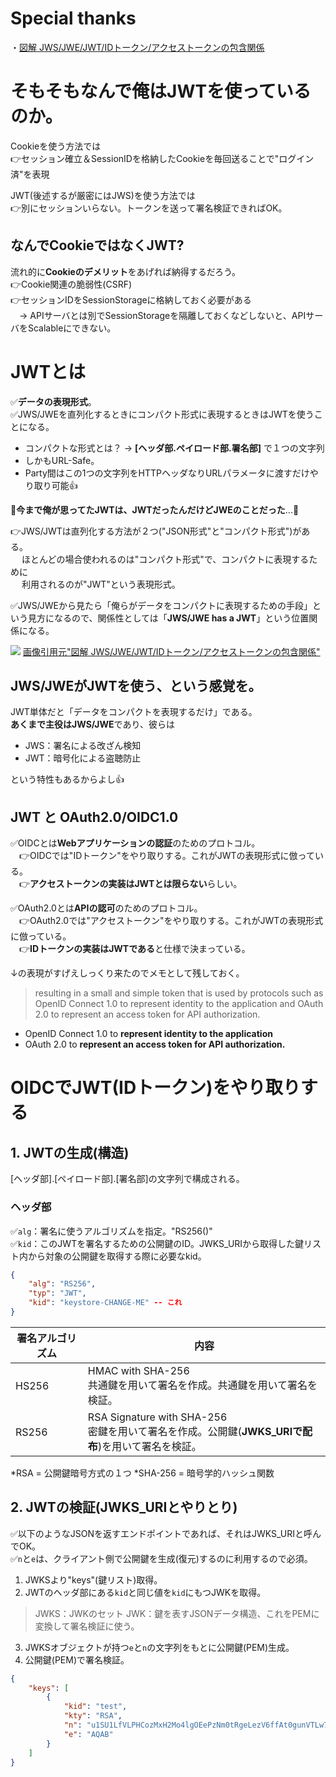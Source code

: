 # Special thanks
・[図解 JWS/JWE/JWT/IDトークン/アクセストークンの包含関係](https://qiita.com/TakahikoKawasaki/items/1c1bcf24b46ebd2030f5)

# そもそもなんで俺はJWTを使っているのか。

Cookieを使う方法では<br>
👉セッション確立＆SessionIDを格納したCookieを毎回送ることで"ログイン済"を表現

JWT(後述するが厳密にはJWS)を使う方法では<br>
👉別にセッションいらない。トークンを送って署名検証できればOK。

## なんでCookieではなくJWT?
流れ的に**Cookieのデメリット**をあげれば納得するだろう。<br>
👉Cookie関連の脆弱性(CSRF)<br>
👉セッションIDをSessionStorageに格納しておく必要がある<br>
　-> APIサーバとは別でSessionStorageを隔離しておくなどしないと、APIサーバをScalableにできない。


# JWTとは
✅**データの表現形式**。<br>
✅JWS/JWEを直列化するときにコンパクト形式に表現するときはJWTを使うことになる。

- コンパクトな形式とは？ → **[ヘッダ部.ペイロード部.署名部]** で１つの文字列
- しかもURL-Safe。
- Party間はこの1つの文字列をHTTPヘッダなりURLパラメータに渡すだけやり取り可能👍

🔴**今まで俺が思ってたJWTは、JWTだったんだけどJWEのことだった**...🔴

👉JWS/JWTは直列化する方法が２つ("JSON形式"と"コンパクト形式")がある。<br>
　 ほとんどの場合使われるのは"コンパクト形式"で、コンパクトに表現するために<br>
　 利用されるのが"JWT"という表現形式。

✅JWS/JWEから見たら「俺らがデータをコンパクトに表現するための手段」という見方になるので、関係性としては「**JWS/JWE has a JWT**」という位置関係になる。

![](https://storage.googleapis.com/zenn-user-upload/2dd3a7d3c173-20230515.png)
[画像引用元"図解 JWS/JWE/JWT/IDトークン/アクセストークンの包含関係"](https://qiita.com/TakahikoKawasaki/items/1c1bcf24b46ebd2030f5)

## JWS/JWEがJWTを使う、という感覚を。
JWT単体だと「データをコンパクトを表現するだけ」である。<br>
**あくまで主役はJWS/JWE**であり、彼らは<br>
- JWS：署名による改ざん検知
- JWT：暗号化による盗聴防止

という特性もあるからよし👍

## JWT と OAuth2.0/OIDC1.0
✅OIDCとは**Webアプリケーションの認証**のためのプロトコル。<br>
　👉OIDCでは"IDトークン"をやり取りする。これがJWTの表現形式に倣っている。<br>
　👉**アクセストークンの実装はJWTとは限らない**らしい。

✅OAuth2.0とは**APIの認可**のためのプロトコル。<br>
　👉OAuth2.0では"アクセストークン"をやり取りする。これがJWTの表現形式に倣っている。<br>
　👉**IDトークンの実装はJWTである**と仕様で決まっている。

↓の表現がすげえしっくり来たのでメモとして残しておく。
> resulting in a small and simple token that is used by protocols such as OpenID Connect 1.0 to represent identity to the application and OAuth 2.0 to represent an access token for API authorization.

- OpenID Connect 1.0 to **represent identity to the application**
- OAuth 2.0 to **represent an access token for API authorization.**

# OIDCでJWT(IDトークン)をやり取りする
## 1. JWTの生成(構造)
[ヘッダ部].[ペイロード部].[署名部]の文字列で構成される。

### ヘッダ部
✅`alg`：署名に使うアルゴリズムを指定。"RS256()"<br>
✅`kid`：このJWTを署名するための公開鍵のID。JWKS_URIから取得した鍵リスト内から対象の公開鍵を取得する際に必要なkid。
```json
{
	"alg": "RS256",
	"typ": "JWT",
	"kid": "keystore-CHANGE-ME" -- これ
}
```
|署名アルゴリズム|内容|
|----|----|
|HS256|HMAC with SHA-256<br>共通鍵を用いて署名を作成。共通鍵を用いて署名を検証。|
|RS256|RSA Signature with SHA-256<br>密鍵を用いて署名を作成。公開鍵(**JWKS_URIで配布**)を用いて署名を検証。|

*RSA = 公開鍵暗号方式の１つ
*SHA-256 = 暗号学的ハッシュ関数

## 2. JWTの検証(JWKS_URIとやりとり)
✅以下のようなJSONを返すエンドポイントであれば、それはJWKS_URIと呼んでOK。<br>
✅`n`と`e`は、クライアント側で公開鍵を生成(復元)するのに利用するので必須。<br>
1. JWKSより"keys"(鍵リスト)取得。
2. JWTのヘッダ部にある`kid`と同じ値を`kid`にもつJWKを取得。
> JWKS：JWKのセット
> JWK：鍵を表すJSONデータ構造、これをPEMに変換して署名検証に使う。

3. JWKSオブジェクトが持つ`e`と`n`の文字列をもとに公開鍵(PEM)生成。
4. 公開鍵(PEM)で署名検証。
```json
{
    "keys": [
        {
            "kid": "test",
            "kty": "RSA",
            "n": "u1SU1LfVLPHCozMxH2Mo4lgOEePzNm0tRgeLezV6ffAt0gunVTLw7onLRnrq0_IzW7yWR7QkrmBL7jTKEn5u-qKhbwKfBstIs-bMY2Zkp18gnTxKLxoS2tFczGkPLPgizskuemMghRniWaoLcyehkd3qqGElvW_VDL5AaWTg0nLVkjRo9z-40RQzuVaE8AkAFmxZzow3x-VJYKdjykkJ0iT9wCS0DRTXu269V264Vf_3jvredZiKRkgwlL9xNAwxXFg0x_XFw005UWVRIkdgcKWTjpBP2dPwVZ4WWC-9aGVd-Gyn1o0CLelf4rEjGoXbAAEgAqeGUxrcIlbjXfbcmw",
            "e": "AQAB"
        }
    ]
}
```
